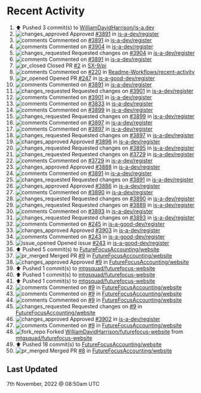 # Recent Activity

<!--RECENT_ACTIVITY:start-->
1. ⬆️ Pushed 3 commit(s) to [WilliamDavidHarrison/is-a.dev](https://github.com/WilliamDavidHarrison/is-a.dev)
2. ![changes_approved](https://cdn.jsdelivr.net/gh/Readme-Workflows/Readme-Icons@main/icons/octicons/ApprovedChanges.svg) Approved [#3891](https://github.com/is-a-dev/register/pull/3891#pullrequestreview-1169965199) in [is-a-dev/register](https://github.com/is-a-dev/register)
3. ![comments](https://cdn.jsdelivr.net/gh/Readme-Workflows/Readme-Icons@main/icons/octicons/Comment.svg) Commented on [#3891](https://github.com/is-a-dev/register/pull/3891#discussion_r1015084423) in [is-a-dev/register](https://github.com/is-a-dev/register)
4. ![comments](https://cdn.jsdelivr.net/gh/Readme-Workflows/Readme-Icons@main/icons/octicons/Comment.svg) Commented on [#3904](https://github.com/is-a-dev/register/pull/3904#discussion_r1015049783) in [is-a-dev/register](https://github.com/is-a-dev/register)
5. ![changes_requested](https://cdn.jsdelivr.net/gh/Readme-Workflows/Readme-Icons@main/icons/octicons/RequestedChanges.svg) Requested changes on [#3904](https://github.com/is-a-dev/register/pull/3904#pullrequestreview-1169856916) in [is-a-dev/register](https://github.com/is-a-dev/register)
6. ![comments](https://cdn.jsdelivr.net/gh/Readme-Workflows/Readme-Icons@main/icons/octicons/Comment.svg) Commented on [#3891](https://github.com/is-a-dev/register/pull/3891#discussion_r1015049595) in [is-a-dev/register](https://github.com/is-a-dev/register)
7. ![pr_closed](https://cdn.jsdelivr.net/gh/Readme-Workflows/Readme-Icons@main/icons/octicons/PullRequestClosed.svg) Closed PR [#2](https://github.com/SX-9/pi/pull/2) in [SX-9/pi](https://github.com/SX-9/pi)
8. ![comments](https://cdn.jsdelivr.net/gh/Readme-Workflows/Readme-Icons@main/icons/octicons/Comment.svg) Commented on [#220](https://github.com/Readme-Workflows/recent-activity/issues/220#issuecomment-1305029577) in [Readme-Workflows/recent-activity](https://github.com/Readme-Workflows/recent-activity)
9. ![pr_opened](https://cdn.jsdelivr.net/gh/Readme-Workflows/Readme-Icons@main/icons/octicons/PullRequestOpened.svg) Opened PR [#247](https://github.com/is-a-good-dev/register/pull/247) in [is-a-good-dev/register](https://github.com/is-a-good-dev/register)
10. ![comments](https://cdn.jsdelivr.net/gh/Readme-Workflows/Readme-Icons@main/icons/octicons/Comment.svg) Commented on [#3891](https://github.com/is-a-dev/register/pull/3891#discussion_r1014969625) in [is-a-dev/register](https://github.com/is-a-dev/register)
11. ![changes_requested](https://cdn.jsdelivr.net/gh/Readme-Workflows/Readme-Icons@main/icons/octicons/RequestedChanges.svg) Requested changes on [#3901](https://github.com/is-a-dev/register/pull/3901#pullrequestreview-1169745494) in [is-a-dev/register](https://github.com/is-a-dev/register)
12. ![comments](https://cdn.jsdelivr.net/gh/Readme-Workflows/Readme-Icons@main/icons/octicons/Comment.svg) Commented on [#3901](https://github.com/is-a-dev/register/pull/3901#discussion_r1014969057) in [is-a-dev/register](https://github.com/is-a-dev/register)
13. ![comments](https://cdn.jsdelivr.net/gh/Readme-Workflows/Readme-Icons@main/icons/octicons/Comment.svg) Commented on [#3833](https://github.com/is-a-dev/register/pull/3833#issuecomment-1305023667) in [is-a-dev/register](https://github.com/is-a-dev/register)
14. ![comments](https://cdn.jsdelivr.net/gh/Readme-Workflows/Readme-Icons@main/icons/octicons/Comment.svg) Commented on [#3899](https://github.com/is-a-dev/register/pull/3899#discussion_r1014968700) in [is-a-dev/register](https://github.com/is-a-dev/register)
15. ![changes_requested](https://cdn.jsdelivr.net/gh/Readme-Workflows/Readme-Icons@main/icons/octicons/RequestedChanges.svg) Requested changes on [#3899](https://github.com/is-a-dev/register/pull/3899#pullrequestreview-1169744989) in [is-a-dev/register](https://github.com/is-a-dev/register)
16. ![comments](https://cdn.jsdelivr.net/gh/Readme-Workflows/Readme-Icons@main/icons/octicons/Comment.svg) Commented on [#3897](https://github.com/is-a-dev/register/pull/3897#discussion_r1014968444) in [is-a-dev/register](https://github.com/is-a-dev/register)
17. ![comments](https://cdn.jsdelivr.net/gh/Readme-Workflows/Readme-Icons@main/icons/octicons/Comment.svg) Commented on [#3897](https://github.com/is-a-dev/register/pull/3897#discussion_r1014968333) in [is-a-dev/register](https://github.com/is-a-dev/register)
18. ![changes_requested](https://cdn.jsdelivr.net/gh/Readme-Workflows/Readme-Icons@main/icons/octicons/RequestedChanges.svg) Requested changes on [#3897](https://github.com/is-a-dev/register/pull/3897#pullrequestreview-1169744553) in [is-a-dev/register](https://github.com/is-a-dev/register)
19. ![changes_approved](https://cdn.jsdelivr.net/gh/Readme-Workflows/Readme-Icons@main/icons/octicons/ApprovedChanges.svg) Approved [#3896](https://github.com/is-a-dev/register/pull/3896#pullrequestreview-1169744351) in [is-a-dev/register](https://github.com/is-a-dev/register)
20. ![changes_requested](https://cdn.jsdelivr.net/gh/Readme-Workflows/Readme-Icons@main/icons/octicons/RequestedChanges.svg) Requested changes on [#3895](https://github.com/is-a-dev/register/pull/3895#pullrequestreview-1169744114) in [is-a-dev/register](https://github.com/is-a-dev/register)
21. ![changes_requested](https://cdn.jsdelivr.net/gh/Readme-Workflows/Readme-Icons@main/icons/octicons/RequestedChanges.svg) Requested changes on [#3729](https://github.com/is-a-dev/register/pull/3729#pullrequestreview-1169743715) in [is-a-dev/register](https://github.com/is-a-dev/register)
22. ![comments](https://cdn.jsdelivr.net/gh/Readme-Workflows/Readme-Icons@main/icons/octicons/Comment.svg) Commented on [#3729](https://github.com/is-a-dev/register/pull/3729#discussion_r1014967195) in [is-a-dev/register](https://github.com/is-a-dev/register)
23. ![changes_approved](https://cdn.jsdelivr.net/gh/Readme-Workflows/Readme-Icons@main/icons/octicons/ApprovedChanges.svg) Approved [#3888](https://github.com/is-a-dev/register/pull/3888#pullrequestreview-1169742905) in [is-a-dev/register](https://github.com/is-a-dev/register)
24. ![comments](https://cdn.jsdelivr.net/gh/Readme-Workflows/Readme-Icons@main/icons/octicons/Comment.svg) Commented on [#3891](https://github.com/is-a-dev/register/pull/3891#discussion_r1014964684) in [is-a-dev/register](https://github.com/is-a-dev/register)
25. ![changes_requested](https://cdn.jsdelivr.net/gh/Readme-Workflows/Readme-Icons@main/icons/octicons/RequestedChanges.svg) Requested changes on [#3891](https://github.com/is-a-dev/register/pull/3891#pullrequestreview-1169739859) in [is-a-dev/register](https://github.com/is-a-dev/register)
26. ![changes_approved](https://cdn.jsdelivr.net/gh/Readme-Workflows/Readme-Icons@main/icons/octicons/ApprovedChanges.svg) Approved [#3886](https://github.com/is-a-dev/register/pull/3886#pullrequestreview-1169739613) in [is-a-dev/register](https://github.com/is-a-dev/register)
27. ![comments](https://cdn.jsdelivr.net/gh/Readme-Workflows/Readme-Icons@main/icons/octicons/Comment.svg) Commented on [#3890](https://github.com/is-a-dev/register/pull/3890#discussion_r1014964205) in [is-a-dev/register](https://github.com/is-a-dev/register)
28. ![changes_requested](https://cdn.jsdelivr.net/gh/Readme-Workflows/Readme-Icons@main/icons/octicons/RequestedChanges.svg) Requested changes on [#3890](https://github.com/is-a-dev/register/pull/3890#pullrequestreview-1169739199) in [is-a-dev/register](https://github.com/is-a-dev/register)
29. ![changes_requested](https://cdn.jsdelivr.net/gh/Readme-Workflows/Readme-Icons@main/icons/octicons/RequestedChanges.svg) Requested changes on [#3889](https://github.com/is-a-dev/register/pull/3889#pullrequestreview-1169738862) in [is-a-dev/register](https://github.com/is-a-dev/register)
30. ![comments](https://cdn.jsdelivr.net/gh/Readme-Workflows/Readme-Icons@main/icons/octicons/Comment.svg) Commented on [#3893](https://github.com/is-a-dev/register/pull/3893#discussion_r1014921381) in [is-a-dev/register](https://github.com/is-a-dev/register)
31. ![changes_requested](https://cdn.jsdelivr.net/gh/Readme-Workflows/Readme-Icons@main/icons/octicons/RequestedChanges.svg) Requested changes on [#3893](https://github.com/is-a-dev/register/pull/3893#pullrequestreview-1169681735) in [is-a-dev/register](https://github.com/is-a-dev/register)
32. ![comments](https://cdn.jsdelivr.net/gh/Readme-Workflows/Readme-Icons@main/icons/octicons/Comment.svg) Commented on [#245](https://github.com/is-a-good-dev/register/pull/245#issuecomment-1304935885) in [is-a-good-dev/register](https://github.com/is-a-good-dev/register)
33. ![changes_approved](https://cdn.jsdelivr.net/gh/Readme-Workflows/Readme-Icons@main/icons/octicons/ApprovedChanges.svg) Approved [#3903](https://github.com/is-a-dev/register/pull/3903#pullrequestreview-1169678739) in [is-a-dev/register](https://github.com/is-a-dev/register)
34. ![comments](https://cdn.jsdelivr.net/gh/Readme-Workflows/Readme-Icons@main/icons/octicons/Comment.svg) Commented on [#243](https://github.com/is-a-good-dev/register/issues/243#issuecomment-1304906000) in [is-a-good-dev/register](https://github.com/is-a-good-dev/register)
35. ![issue_opened](https://cdn.jsdelivr.net/gh/Readme-Workflows/Readme-Icons@main/icons/octicons/IssueOpened.svg) Opened issue [#243](https://github.com/is-a-good-dev/register/issues/243) in [is-a-good-dev/register](https://github.com/is-a-good-dev/register)
36. ⬆️ Pushed 5 commit(s) to [FutureFocusAccounting/website](https://github.com/FutureFocusAccounting/website)
37. ![pr_merged](https://cdn.jsdelivr.net/gh/Readme-Workflows/Readme-Icons@main/icons/octicons/PullRequestMerged.svg) Merged PR [#9](https://github.com/FutureFocusAccounting/website/pull/9) in [FutureFocusAccounting/website](https://github.com/FutureFocusAccounting/website)
38. ![changes_approved](https://cdn.jsdelivr.net/gh/Readme-Workflows/Readme-Icons@main/icons/octicons/ApprovedChanges.svg) Approved [#9](https://github.com/FutureFocusAccounting/website/pull/9#pullrequestreview-1169655619) in [FutureFocusAccounting/website](https://github.com/FutureFocusAccounting/website)
39. ⬆️ Pushed 1 commit(s) to [mtgsquad/futurefocus-website](https://github.com/mtgsquad/futurefocus-website)
40. ⬆️ Pushed 1 commit(s) to [mtgsquad/futurefocus-website](https://github.com/mtgsquad/futurefocus-website)
41. ⬆️ Pushed 1 commit(s) to [mtgsquad/futurefocus-website](https://github.com/mtgsquad/futurefocus-website)
42. ![comments](https://cdn.jsdelivr.net/gh/Readme-Workflows/Readme-Icons@main/icons/octicons/Comment.svg) Commented on [#9](https://github.com/FutureFocusAccounting/website/pull/9#discussion_r1014896291) in [FutureFocusAccounting/website](https://github.com/FutureFocusAccounting/website)
43. ![comments](https://cdn.jsdelivr.net/gh/Readme-Workflows/Readme-Icons@main/icons/octicons/Comment.svg) Commented on [#9](https://github.com/FutureFocusAccounting/website/pull/9#discussion_r1014896510) in [FutureFocusAccounting/website](https://github.com/FutureFocusAccounting/website)
44. ![comments](https://cdn.jsdelivr.net/gh/Readme-Workflows/Readme-Icons@main/icons/octicons/Comment.svg) Commented on [#9](https://github.com/FutureFocusAccounting/website/pull/9#discussion_r1014896447) in [FutureFocusAccounting/website](https://github.com/FutureFocusAccounting/website)
45. ![changes_requested](https://cdn.jsdelivr.net/gh/Readme-Workflows/Readme-Icons@main/icons/octicons/RequestedChanges.svg) Requested changes on [#9](https://github.com/FutureFocusAccounting/website/pull/9#pullrequestreview-1169655236) in [FutureFocusAccounting/website](https://github.com/FutureFocusAccounting/website)
46. ![changes_approved](https://cdn.jsdelivr.net/gh/Readme-Workflows/Readme-Icons@main/icons/octicons/ApprovedChanges.svg) Approved [#3902](https://github.com/is-a-dev/register/pull/3902#pullrequestreview-1169654703) in [is-a-dev/register](https://github.com/is-a-dev/register)
47. ![comments](https://cdn.jsdelivr.net/gh/Readme-Workflows/Readme-Icons@main/icons/octicons/Comment.svg) Commented on [#9](https://github.com/FutureFocusAccounting/website/pull/9#issuecomment-1304775049) in [FutureFocusAccounting/website](https://github.com/FutureFocusAccounting/website)
48. ![fork_repo](https://cdn.jsdelivr.net/gh/Readme-Workflows/Readme-Icons@main/icons/octicons/ForkedRepository.svg) Forked [WilliamDavidHarrison/futurefocus-website](https://github.com/WilliamDavidHarrison/futurefocus-website) from [mtgsquad/futurefocus-website](https://github.com/mtgsquad/futurefocus-website)
49. ⬆️ Pushed 18 commit(s) to [FutureFocusAccounting/website](https://github.com/FutureFocusAccounting/website)
50. ![pr_merged](https://cdn.jsdelivr.net/gh/Readme-Workflows/Readme-Icons@main/icons/octicons/PullRequestMerged.svg) Merged PR [#8](https://github.com/FutureFocusAccounting/website/pull/8) in [FutureFocusAccounting/website](https://github.com/FutureFocusAccounting/website)
<!--RECENT_ACTIVITY:end-->

## Last Updated
<!--RECENT_ACTIVITY:last_update-->
7th November, 2022 @ 08:50am UTC
<!--RECENT_ACTIVITY:last_update_end-->
